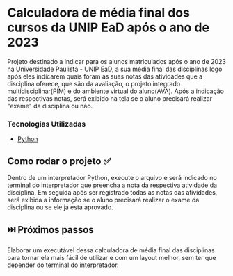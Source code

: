 # Calculadora de média final dos cursos da UNIP EaD após o ano de 2023

Projeto destinado a indicar para os alunos matriculados após o ano de 2023 na Universidade Paulista - UNIP EaD, a sua média final das disciplinas logo após eles indicarem quais foram as suas notas das atividades que a disciplina oferece, que são da avaliação, o projeto integrado multidisciplinar(PIM) e do ambiente virtual do aluno(AVA).
Após a indicação das respectivas notas, será exibido na tela se o aluno precisará realizar "exame" da disciplina ou não.


### Tecnologias Utilizadas

* [Python](https://www.python.org/)


## Como rodar o projeto ✅

Dentro de um interpretador Python, execute o arquivo e será indicado no terminal do interpretador que preencha a nota da respectiva atividade da disciplina.
Em seguida após ser registrado todas as notas das atividades, será exibida a informação se o aluno precisará realizar o exame da disciplina ou se ele já esta aprovado.

## ⏭️ Próximos passos

Elaborar um executável dessa calculadora de média final das disciplinas para tornar ela mais fácil de utilizar e com um layout melhor, sem ter que depender do terminal do interpretador.